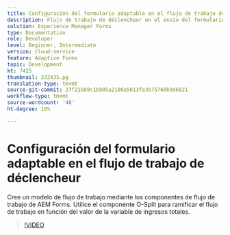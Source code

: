```yaml
---
title: Configuración del formulario adaptable en el flujo de trabajo de déclencheur
description: Flujo de trabajo de déclencheur en el envío del formulario adaptable.
solution: Experience Manager Forms
type: Documentation
role: Developer
level: Beginner, Intermediate
version: cloud-service
feature: Adaptive Forms
topic: Development
kt: 7425
thumbnail: 332435.pg
translation-type: tm+mt
source-git-commit: 27f21bb9c1b905a2100a5013fe3b75760b9d6821
workflow-type: tm+mt
source-wordcount: '48'
ht-degree: 10%

---
```



# Configuración del formulario adaptable en el flujo de trabajo de déclencheur

Cree un modelo de flujo de trabajo mediante los componentes de flujo de trabajo de AEM Forms. Utilice el componente O-Split para ramificar el flujo de trabajo en función del valor de la variable de ingresos totales.

>[!VIDEO](https://video.tv.adobe.com/v/332435?quality=12&learn=on)

